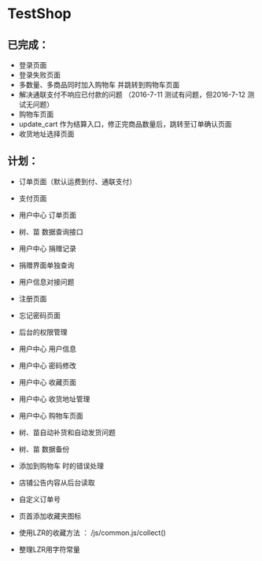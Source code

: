 # TestShop


已完成：
--------------------------------
- 登录页面
- 登录失败页面
- 多数量、多商品同时加入购物车 并跳转到购物车页面
- 解决通联支付不响应已付款的问题 （2016-7-11 测试有问题，但2016-7-12 测试无问题）
- 购物车页面
- update_cart 作为结算入口，修正完商品数量后，跳转至订单确认页面
- 收货地址选择页面



计划：
--------------------------------
- 订单页面（默认运费到付、通联支付）
- 支付页面
- 用户中心 订单页面

- 树、苗 数据查询接口
- 用户中心 捐赠记录
- 捐赠界面单独查询
- 用户信息对接问题
- 注册页面
- 忘记密码页面
- 后台的权限管理

- 用户中心 用户信息
- 用户中心 密码修改
- 用户中心 收藏页面
- 用户中心 收货地址管理
- 用户中心 购物车页面
- 树、苗自动补货和自动发货问题
- 树、苗 数据备份

- 添加到购物车 时的错误处理
- 店铺公告内容从后台读取
- 自定义订单号
- 页首添加收藏夹图标
- 使用LZR的收藏方法 ： /js/common.js/collect()
- 整理LZR用字符常量

